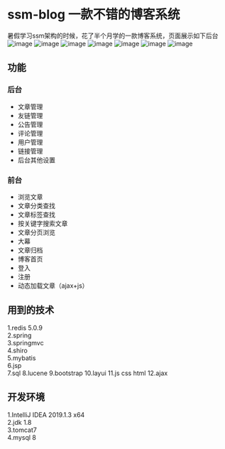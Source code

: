 # ssm-blog 一款不错的博客系统

暑假学习ssm架构的时候，花了半个月学的一款博客系统，页面展示如下后台  
![image](https://github.com/JavaBull-dev/my-ssm-blog/blob/master/img/1.jpg)
![image](https://github.com/JavaBull-dev/my-ssm-blog/blob/master/img/2.jpg)
![image](https://github.com/JavaBull-dev/my-ssm-blog/blob/master/img/3.jpg)
![image](https://github.com/JavaBull-dev/my-ssm-blog/blob/master/img/4.jpg)
![image](https://github.com/JavaBull-dev/my-ssm-blog/blob/master/img/5.jpg)
![image](https://github.com/JavaBull-dev/my-ssm-blog/blob/master/img/6.jpg)
![image](https://github.com/JavaBull-dev/my-ssm-blog/blob/master/img/7.jpg)


## 功能
### 后台
  - 文章管理
  - 友链管理
  - 公告管理
  - 评论管理
  - 用户管理
  - 链接管理
  - 后台其他设置  
### 前台
  - 浏览文章
  - 文章分类查找
  - 文章标签查找
  - 按关键字搜索文章
  - 文章分页浏览
  - 大幕
  - 文章归档
  - 博客首页
  - 登入
  - 注册
  - 动态加载文章（ajax+js）

## 用到的技术
1.redis 5.0.9  
2.spring   
3.springmvc  
4.shiro  
5.mybatis  
6.jsp  
7.sql
8.lucene
9.bootstrap
10.layui
11.js css html
12.ajax

## 开发环境
1.IntelliJ IDEA 2019.1.3 x64  
2.jdk 1.8  
3.tomcat7  
4.mysql 8
